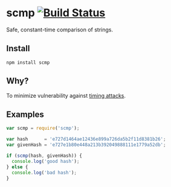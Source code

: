 # scmp [![Build Status](https://travis-ci.org/freewil/scmp.svg?branch=master)](https://travis-ci.org/freewil/scmp)

Safe, constant-time comparison of strings.

## Install

```
npm install scmp
```

## Why?

To minimize vulnerability against [timing attacks](http://codahale.com/a-lesson-in-timing-attacks/).

## Examples

```js
var scmp = require('scmp');

var hash      = 'e727d1464ae12436e899a726da5b2f11d8381b26';
var givenHash = 'e727e1b80e448a213b392049888111e1779a52db';

if (scmp(hash, givenHash)) {
  console.log('good hash');
} else {
  console.log('bad hash');
}

```
